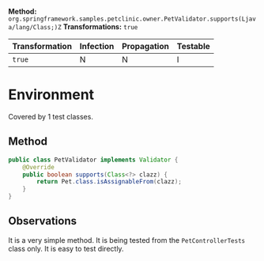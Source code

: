 
**Method:** `org.springframework.samples.petclinic.owner.PetValidator.supports(Ljava/lang/Class;)Z`
**Transformations:** `true`

| Transformation | Infection | Propagation | Testable |
|----------------|-----------|-------------|----------|
| `true`         | N         |  N          | I        |


# Environment

Covered by 1 test classes.

## Method

```Java
public class PetValidator implements Validator {
    @Override
    public boolean supports(Class<?> clazz) {
        return Pet.class.isAssignableFrom(clazz);
    }
}
```


## Observations
It is a very simple method. It is being tested from the `PetControllerTests` class only. It is easy to test directly.